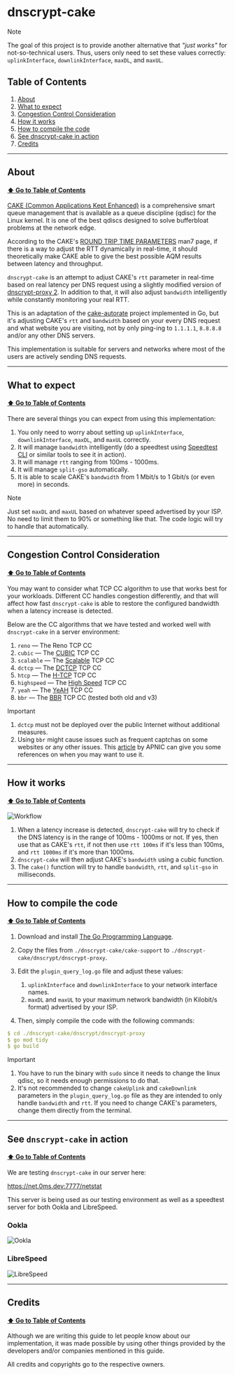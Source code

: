 # dnscrypt-cake

> [!NOTE]
>
> The goal of this project is to provide another alternative that *"just works"* for not-so-technical users. Thus, users only need to set these values correctly: `uplinkInterface`, `downlinkInterface`, `maxDL`, and `maxUL`.

## Table of Contents

1. [About](https://github.com/galpt/dnscrypt-cake?tab=readme-ov-file#about)
2. [What to expect](https://github.com/galpt/dnscrypt-cake?tab=readme-ov-file#what-to-expect)
3. [Congestion Control Consideration](https://github.com/galpt/dnscrypt-cake?tab=readme-ov-file#congestion-control-consideration)
4. [How it works](https://github.com/galpt/dnscrypt-cake?tab=readme-ov-file#how-it-works)
5. [How to compile the code](https://github.com/galpt/dnscrypt-cake?tab=readme-ov-file#how-to-compile-the-code)
6. [See dnscrypt-cake in action](https://github.com/galpt/dnscrypt-cake?tab=readme-ov-file#see-dnscrypt-cake-in-action)
7. [Credits](https://github.com/galpt/dnscrypt-cake?tab=readme-ov-file#credits)

* * *

## About
#### [:arrow_up: Go to Table of Contents](https://github.com/galpt/dnscrypt-cake?tab=readme-ov-file#table-of-contents)

[CAKE (Common Applications Kept Enhanced)](https://www.bufferbloat.net/projects/codel/wiki/CakeTechnical/) is a comprehensive smart queue management that is available as a queue discipline (qdisc) for the Linux kernel. It is one of the best qdiscs designed to solve bufferbloat problems at the network edge.

According to the CAKE's [ROUND TRIP TIME PARAMETERS](https://man7.org/linux/man-pages/man8/tc-cake.8.html) man7 page, if there is a way to adjust the RTT dynamically in real-time, it should theoretically make CAKE able to give the best possible AQM results between latency and throughput.

`dnscrypt-cake` is an attempt to adjust CAKE's `rtt` parameter in real-time based on real latency per DNS request using a slightly modified version of [dnscrypt-proxy 2](https://github.com/DNSCrypt/dnscrypt-proxy). In addition to that, it will also adjust `bandwidth` intelligently while constantly monitoring your real RTT.

This is an adaptation of the [cake-autorate](https://github.com/lynxthecat/cake-autorate) project implemented in Go, but it's adjusting CAKE's `rtt` and `bandwidth` based on your every DNS request and what website you are visiting, not by only ping-ing to `1.1.1.1`, `8.8.8.8` and/or any other DNS servers.

This implementation is suitable for servers and networks where most of the users are actively sending DNS requests.

* * *

## What to expect
#### [:arrow_up: Go to Table of Contents](https://github.com/galpt/dnscrypt-cake?tab=readme-ov-file#table-of-contents)

There are several things you can expect from using this implementation:
1. You only need to worry about setting up `uplinkInterface`, `downlinkInterface`, `maxDL`, and `maxUL` correctly.
2. It will manage `bandwidth` intelligently (do a speedtest using [Speedtest CLI](https://www.speedtest.net/apps/cli) or similar tools to see it in action).
3. It will manage `rtt` ranging from 100ms - 1000ms.
4. It will manage `split-gso` automatically.
5. It is able to scale CAKE's `bandwidth` from 1 Mbit/s to 1 Gbit/s (or even more) in seconds.

> [!NOTE]
>
> Just set `maxDL` and `maxUL` based on whatever speed advertised by your ISP. No need to limit them to 90% or something like that. The code logic will try to handle that automatically.

* * *

## Congestion Control Consideration
#### [:arrow_up: Go to Table of Contents](https://github.com/galpt/dnscrypt-cake?tab=readme-ov-file#table-of-contents)

You may want to consider what TCP CC algorithm to use that works best for your workloads.
Different CC handles congestion differently, and that will affect how fast `dnscrypt-cake` is able to restore the configured bandwidth when a latency increase is detected.

Below are the CC algorithms that we have tested and worked well with `dnscrypt-cake` in a server environment:
1. `reno` — The Reno TCP CC
2. `cubic` — The [CUBIC](https://en.wikipedia.org/wiki/CUBIC_TCP) TCP CC
3. `scalable` — The [Scalable](https://en.wikipedia.org/wiki/Scalable_TCP) TCP CC
4. `dctcp` — The [DCTCP](https://datatracker.ietf.org/doc/html/rfc8257) TCP CC
5. `htcp` — The [H-TCP](https://en.wikipedia.org/wiki/H-TCP) TCP CC
6. `highspeed` — The [High Speed](https://en.wikipedia.org/wiki/HSTCP) TCP CC
7. `yeah` — The [YeAH](https://www.gdt.id.au/~gdt/presentations/2010-07-06-questnet-tcp/reference-materials/papers/baiocchi+castellani+vacirca-yeah-tcp-yet-another-highspeed-tcp.pdf) TCP CC
8. `bbr` — The [BBR](https://github.com/google/bbr) TCP CC (tested both old and v3)

> [!IMPORTANT]
>
> 1. `dctcp` must not be deployed over the public Internet without additional measures.
> 2. Using `bbr` might cause issues such as frequent captchas on some websites or any other issues. This [article](https://blog.apnic.net/2020/01/10/when-to-use-and-not-use-bbr/) by APNIC can give you some references on when you may want to use it.

* * *

## How it works
#### [:arrow_up: Go to Table of Contents](https://github.com/galpt/dnscrypt-cake?tab=readme-ov-file#table-of-contents)

![Workflow](https://github.com/galpt/dnscrypt-cake/blob/main/img/dnscrypt-cake.jpg)

1. When a latency increase is detected, `dnscrypt-cake` will try to check if the DNS latency is in the range of 100ms - 1000ms or not.
If yes, then use that as CAKE's `rtt`, if not then use `rtt 100ms` if it's less than 100ms, and `rtt 1000ms` if it's more than 1000ms.
2. `dnscrypt-cake` will then adjust CAKE's `bandwidth` using a cubic function.
3. The `cake()` function will try to handle `bandwidth`, `rtt`, and `split-gso` in milliseconds.

* * *

## How to compile the code
#### [:arrow_up: Go to Table of Contents](https://github.com/galpt/dnscrypt-cake?tab=readme-ov-file#table-of-contents)

1. Download and install [The Go Programming Language](https://go.dev/).
2. Copy the files from `./dnscrypt-cake/cake-support` to `./dnscrypt-cake/dnscrypt/dnscrypt-proxy`.
3. Edit the `plugin_query_log.go` file and adjust these values:
   1. `uplinkInterface` and `downlinkInterface` to your network interface names.
   3. `maxDL` and `maxUL` to your maximum network bandwidth (in Kilobit/s format) advertised by your ISP.


4. Then, simply compile the code with the following commands:

```yaml
$ cd ./dnscrypt-cake/dnscrypt/dnscrypt-proxy
$ go mod tidy
$ go build
```

> [!IMPORTANT]
> 1. You have to run the binary with `sudo` since it needs to change the linux qdisc, so it needs enough permissions to do that.
> 2. It's not recommended to change `cakeUplink` and `cakeDownlink` parameters in the `plugin_query_log.go` file as they are intended to only handle `bandwidth` and `rtt`. If you need to change CAKE's parameters, change them directly from the terminal.

* * *

## See `dnscrypt-cake` in action
#### [:arrow_up: Go to Table of Contents](https://github.com/galpt/dnscrypt-cake?tab=readme-ov-file#table-of-contents)

We are testing `dnscrypt-cake` in our server here:

https://net.0ms.dev:7777/netstat

This server is being used as our testing environment as well as a speedtest server for both Ookla and LibreSpeed.

### Ookla

![Ookla](https://github.com/galpt/dnscrypt-cake/blob/main/img/ookla.png)

### LibreSpeed

![LibreSpeed](https://github.com/galpt/dnscrypt-cake/blob/main/img/librespeed.png)

* * *

## Credits
#### [:arrow_up: Go to Table of Contents](https://github.com/galpt/dnscrypt-cake?tab=readme-ov-file#table-of-contents)

Although we are writing this guide to let people know about our implementation, it was made possible by using other things provided by the developers and/or companies mentioned in this guide.

All credits and copyrights go to the respective owners.
